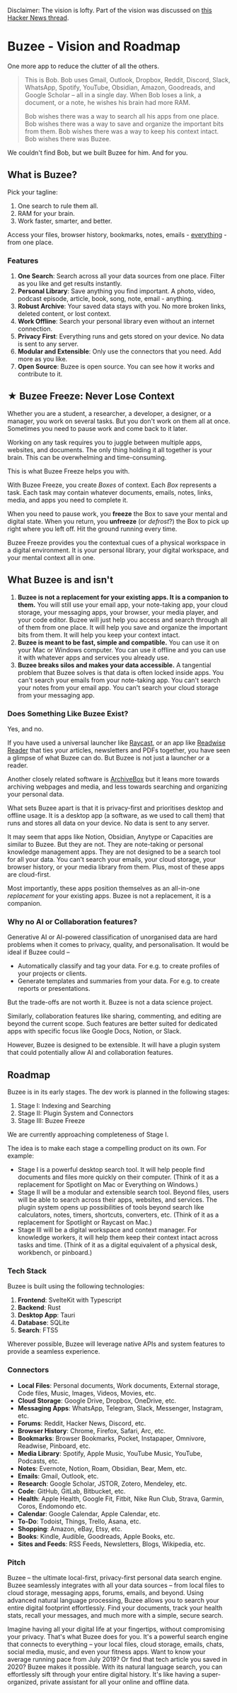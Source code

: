Disclaimer: The vision is lofty. Part of the vision was discussed on [this Hacker News thread](https://news.ycombinator.com/item?id=40680475).

# Buzee - Vision and Roadmap
One more app to reduce the clutter of all the others.

> This is Bob. Bob uses Gmail, Outlook, Dropbox, Reddit, Discord, Slack, WhatsApp, Spotify, YouTube, Obsidian, Amazon, Goodreads, and Google Scholar – all in a single day. When Bob loses a link, a document, or a note, he wishes his brain had more RAM.
>
> Bob wishes there was a way to search all his apps from one place. Bob wishes there was a way to save and organize the important bits from them. Bob wishes there was a way to keep his context intact. Bob wishes there was Buzee.

We couldn't find Bob, but we built Buzee for him. And for you.

## What is Buzee?
Pick your tagline:
1. One search to rule them all. 
2. RAM for your brain.
3. Work faster, smarter, and better.

Access your files, browser history, bookmarks, notes, emails - [everything](#connectors) - from one place.

### Features
1. **One Search**: Search across all your data sources from one place. Filter as you like and get results instantly.
2. **Personal Library**: Save anything you find important. A photo, video, podcast episode, article, book, song, note, email - anything.
3. **Robust Archive**: Your saved data stays with you. No more broken links, deleted content, or lost context.
4. **Work Offline**: Search your personal library even without an internet connection.
5. **Privacy First**: Everything runs and gets stored on your device. No data is sent to any server.
6. **Modular and Extensible**: Only use the connectors that you need. Add more as you like.
7. **Open Source**: Buzee is open source. You can see how it works and contribute to it.

## ★ Buzee Freeze: Never Lose Context
Whether you are a student, a researcher, a developer, a designer, or a manager, you work on several tasks. But you don't work on them all at once. Sometimes you need to pause work and come back to it later.

Working on any task requires you to juggle between multiple apps, websites, and documents. The only thing holding it all together is your brain. This can be overwhelming and time-consuming.

This is what Buzee Freeze helps you with.

With Buzee Freeze, you create _Boxes_ of context. Each _Box_ represents a task. Each task may contain whatever documents, emails, notes, links, media, and apps you need to complete it.

When you need to pause work, you **freeze** the Box to save your mental and digital state. When you return, you **unfreeze** (or _defrost_?) the Box to pick up right where you left off. Hit the ground running every time.

Buzee Freeze provides you the contextual cues of a physical workspace in a digital environment. It is your personal library, your digital workspace, and your mental context all in one.

## What Buzee is and isn't
1. **Buzee is not a replacement for your existing apps. It is a companion to them.** You will still use your email app, your note-taking app, your cloud storage, your messaging apps, your browser, your media player, and your code editor. Buzee will just help you access and search through all of them from one place. It will help you save and organize the important bits from them. It will help you keep your context intact.
2. **Buzee is meant to be fast, simple and compatible.** You can use it on your Mac or Windows computer. You can use it offline and you can use it with whatever apps and services you already use.
3. **Buzee breaks silos and makes your data accessible.** A tangential problem that Buzee solves is that data is often locked inside apps. You can't search your emails from your note-taking app. You can't search your notes from your email app. You can't search your cloud storage from your messaging app.

### Does Something Like Buzee Exist?
Yes, and no.

If you have used a universal launcher like [Raycast](https://raycast.com/), or an app like [Readwise Reader](https://readwise.io/read) that ties your articles, newsletters and PDFs together, you have seen a glimpse of what Buzee can do. But Buzee is not just a launcher or a reader.

Another closely related software is [ArchiveBox](https://archivebox.io/) but it leans more towards archiving webpages and media, and less towards searching and organizing your personal data.

What sets Buzee apart is that it is privacy-first and prioritises desktop and offline usage. It is a desktop app (a software, as we used to call them) that runs and stores all data on your device. No data is sent to any server.

It may seem that apps like Notion, Obsidian, Anytype or Capacities are similar to Buzee. But they are not. They are note-taking or personal knowledge management apps. They are not designed to be a search tool for all your data. You can't search your emails, your cloud storage, your browser history, or your media library from them. Plus, most of these apps are cloud-first. 

Most importantly, these apps position themselves as an all-in-one _replacement_ for your existing apps. Buzee is not a replacement, it is a companion.

### Why no AI or Collaboration features?
Generative AI or AI-powered classification of unorganised data are hard problems when it comes to privacy, quality, and personalisation. It would be ideal if Buzee could –
* Automatically classify and tag your data. For e.g. to create profiles of your projects or clients.
* Generate templates and summaries from your data. For e.g. to create reports or presentations.

But the trade-offs are not worth it. Buzee is not a data science project.

Similarly, collaboration features like sharing, commenting, and editing are beyond the current scope. Such features are better suited for dedicated apps with specific focus like Google Docs, Notion, or Slack.

However, Buzee is designed to be extensible. It will have a plugin system that could potentially allow AI and collaboration features.

## Roadmap
Buzee is in its early stages. The dev work is planned in the following stages:
1. Stage I: Indexing and Searching
2. Stage II: Plugin System and Connectors
3. Stage III: Buzee Freeze

We are currently approaching completeness of Stage I.

The idea is to make each stage a compelling product on its own. For example: 
* Stage I is a powerful desktop search tool. It will help people find documents and files more quickly on their computer. (Think of it as a replacement for Spotlight on Mac or Everything on Windows.)
* Stage II will be a modular and extensible search tool. Beyond files, users will be able to search across their apps, websites, and services. The plugin system opens up possibilities of tools beyond search like calculators, notes, timers, shortcuts, converters, etc. (Think of it as a replacement for Spotlight or Raycast on Mac.)
* Stage III will be a digital workspace and context manager. For knowledge workers, it will help them keep their context intact across tasks and time. (Think of it as a digital equivalent of a physical desk, workbench, or pinboard.)

### Tech Stack
Buzee is built using the following technologies:
1. **Frontend**: SvelteKit with Typescript
2. **Backend**: Rust
3. **Desktop App**: Tauri
4. **Database**: SQLite
5. **Search**: FTS5

Wherever possible, Buzee will leverage native APIs and system features to provide a seamless experience.

### Connectors
* **Local Files**: Personal documents, Work documents, External storage, Code files, Music, Images, Videos, Movies, etc.
* **Cloud Storage**: Google Drive, Dropbox, OneDrive, etc.
* **Messaging Apps**: WhatsApp, Telegram, Slack, Messenger, Instagram, etc.
* **Forums**: Reddit, Hacker News, Discord, etc.
* **Browser History**: Chrome, Firefox, Safari, Arc, etc.
* **Bookmarks**: Browser Bookmarks, Pocket, Instapaper, Omnivore, Readwise, Pinboard, etc.
* **Media Library**: Spotify, Apple Music, YouTube Music, YouTube, Podcasts, etc.
* **Notes**: Evernote, Notion, Roam, Obsidian, Bear, Mem, etc.
* **Emails**: Gmail, Outlook, etc.
* **Research**: Google Scholar, JSTOR, Zotero, Mendeley, etc.
* **Code**: GitHub, GitLab, Bitbucket, etc.
* **Health**: Apple Health, Google Fit, Fitbit, Nike Run Club, Strava, Garmin, Coros, Endomondo etc.
* **Calendar**: Google Calendar, Apple Calendar, etc.
* **To-Do**: Todoist, Things, Trello, Asana, etc.
* **Shopping**: Amazon, eBay, Etsy, etc.
* **Books**: Kindle, Audible, Goodreads, Apple Books, etc.
* **Sites and Feeds**: RSS Feeds, Newsletters, Blogs, Wikipedia, etc.

### Pitch
Buzee – the ultimate local-first, privacy-first personal data search engine. Buzee seamlessly integrates with all your data sources – from local files to cloud storage, messaging apps, forums, emails, and beyond. Using advanced natural language processing, Buzee allows you to search your entire digital footprint effortlessly. Find your documents, track your health stats, recall your messages, and much more with a simple, secure search.

Imagine having all your digital life at your fingertips, without compromising your privacy. That's what Buzee does for you. It's a powerful search engine that connects to everything – your local files, cloud storage, emails, chats, social media, music, and even your fitness apps. Want to know your average running pace from July 2019? Or find that tech article you saved in 2020? Buzee makes it possible. With its natural language search, you can effortlessly sift through your entire digital history. It's like having a super-organized, private assistant for all your online and offline data.